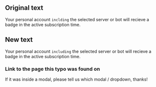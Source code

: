 ## Original text
Your personal account `inclding` the selected server or bot will recieve a badge in the active subscription time.

## New text
Your personal account `including` the selected server or bot will recieve a badge in the active subscription time.


### Link to the page this typo was found on
If it was inside a modal, please tell us which modal / dropdown, thanks!
 

